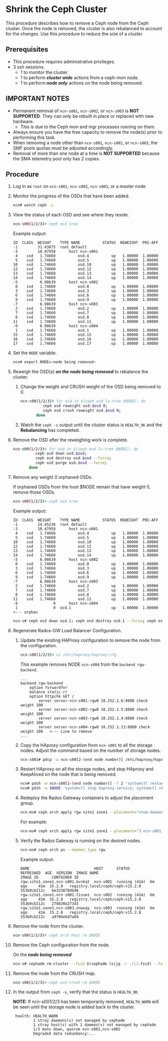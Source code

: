# Shrink the Ceph Cluster

This procedure describes how to remove a Ceph node from the Ceph cluster. Once the node is removed, the cluster is also rebalanced to account for the changes. Use this procedure to reduce the size of a cluster.

## Prerequisites

* This procedure requires administrative privileges.
* 3 ssh sessions.
  * 1 to monitor the cluster.
  * 1 to perform ***cluster wide*** actions from a ceph-mon node.
  * 1 to perform ***node only*** actions on the node being removed.

## IMPORTANT NOTES

* Permanent removal of `ncn-s001`, `ncn-s002`, or `ncn-s003` is **NOT SUPPORTED**. They can only be rebuilt in place or replaced with new hardware.
  * This is due to the Ceph mon and mgr processes running on them.
* Always ensure you have the free capacity to remove the node(s) prior to performing this task.
* When removing a node other than `ncn-s001`, `ncn-s002`, or `ncn-s003`, the SMF pools quotas must be adjusted accordingly.
* Removal of more than one node at a time is **NOT SUPPORTED** because the SMA telemetry pool only has 2 copies.

## Procedure

1. Log in as `root` on `ncn-s001`, `ncn-s002`, `ncn-s003`, or a master node.

1. Monitor the progress of the OSDs that have been added.

    ```bash
    ncn# watch ceph -s
    ```

1. View the status of each OSD and see where they reside.

    ```bash
    ncn-s00(1/2/3)# ceph osd tree
    ```

    Example output:

    ```text
    ID  CLASS  WEIGHT    TYPE NAME          STATUS  REWEIGHT  PRI-AFF
    -1         31.43875  root default
    -3         10.47958      host ncn-s001
     4    ssd   1.74660          osd.4          up   1.00000  1.00000
     5    ssd   1.74660          osd.5          up   1.00000  1.00000
    10    ssd   1.74660          osd.10         up   1.00000  1.00000
    12    ssd   1.74660          osd.12         up   1.00000  1.00000
    13    ssd   1.74660          osd.13         up   1.00000  1.00000
    14    ssd   1.74660          osd.14         up   1.00000  1.00000
    -5          6.98639      host ncn-s002
     0    ssd   1.74660          osd.0          up   1.00000  1.00000
     3    ssd   1.74660          osd.3          up   1.00000  1.00000
     6    ssd   1.74660          osd.6          up   1.00000  1.00000
     9    ssd   1.74660          osd.9          up   1.00000  1.00000
    -7          6.98639      host ncn-s003
     2    ssd   1.74660          osd.2          up   1.00000  1.00000
     7    ssd   1.74660          osd.7          up   1.00000  1.00000
     8    ssd   1.74660          osd.8          up   1.00000  1.00000
    11    ssd   1.74660          osd.11         up   1.00000  1.00000
    -9          6.98639      host ncn-s004
     1    ssd   1.74660          osd.1          up   1.00000  1.00000
    15    ssd   1.74660          osd.15         up   1.00000  1.00000
    16    ssd   1.74660          osd.16         up   1.00000  1.00000
    17    ssd   1.74660          osd.17         up   1.00000  1.00000
    ```

1. Set the `NODE` variable.

   ```bash
   ncn# export NODE=<node being removed>
   ```

1. Reweigh the OSD\(s\) ***on the node being removed*** to rebalance the cluster.

    1. Change the weight and CRUSH weight of the OSD being removed to 0.

        ```bash
        ncn-s00(1/2/3)# for osd in $(ceph osd ls-tree $NODE); do
                  ceph osd reweight osd.$osd 0;
                  ceph osd crush reweight osd.$osd 0;
               done
        ```

    1. Watch the `ceph -s` output until the cluster status is `HEALTH_OK` and the **Rebalancing** has completed.

1. Remove the OSD after the reweighing work is complete.

    ```bash
    ncn-s00(1/2/3)# for osd in $(ceph osd ls-tree $NODE); do
              ceph osd down osd.$osd;
              ceph osd destroy osd.$osd --force;
              ceph osd purge osd.$osd --force;
           done
    ```

1. Remove any weight 0 orphaned OSDs.

    If orphaned OSDs from the host $NODE remain that have weight 0, remove those OSDs.

    ```bash
    ncn-s00(1/2/3)# ceph osd tree
    ```

    Example output:

    ```text
    ID  CLASS  WEIGHT    TYPE NAME          STATUS  REWEIGHT  PRI-AFF
    -1         24.45236  root default
    -3         10.47958      host ncn-s001
     4    ssd   1.74660          osd.4          up   1.00000  1.00000
     5    ssd   1.74660          osd.5          up   1.00000  1.00000
    10    ssd   1.74660          osd.10         up   1.00000  1.00000
    12    ssd   1.74660          osd.12         up   1.00000  1.00000
    13    ssd   1.74660          osd.13         up   1.00000  1.00000
    14    ssd   1.74660          osd.14         up   1.00000  1.00000
    -5          6.98639      host ncn-s002
     0    ssd   1.74660          osd.0          up   1.00000  1.00000
     3    ssd   1.74660          osd.3          up   1.00000  1.00000
     6    ssd   1.74660          osd.6          up   1.00000  1.00000
     9    ssd   1.74660          osd.9          up   1.00000  1.00000
    -7          6.98639      host ncn-s003
     2    ssd   1.74660          osd.2          up   1.00000  1.00000
     7    ssd   1.74660          osd.7          up   1.00000  1.00000
     8    ssd   1.74660          osd.8          up   1.00000  1.00000
    11    ssd   1.74660          osd.11         up   1.00000  1.00000
    -9                0      host ncn-s004
     1                0  osd.1                  up   1.00000  1.00000  <--- orphan
    ```

    ```bash
    ncn-s# ceph osd down osd.1; ceph osd destroy osd.1 --force; ceph osd purge osd.1 --force
    ```

1. Regenerate Rados-GW Load Balancer Configuration.

    1. Update the existing HAProxy configuration to remove the node from the configuration.

        ```bash
        ncn-s00(1/2/3)# vi /etc/haproxy/haproxy.cfg
        ```

        This example removes NODE `ncn-s004` from the `backend rgw-backend`.

        ```text
        ...
        backend rgw-backend
            option forwardfor
            balance static-rr
            option httpchk GET /
                server server-ncn-s001-rgw0 10.252.1.6:8080 check weight 100
                server server-ncn-s002-rgw0 10.252.1.5:8080 check weight 100
                server server-ncn-s003-rgw0 10.252.1.4:8080 check weight 100
                server server-ncn-s004-rgw0 10.252.1.13:8080 check weight 100   <--- Line to remove
        ...
        ```

    1. Copy the HAproxy configuration from `ncn-s001` to all the storage nodes. Adjust the command based on the number of storage nodes.

        ```bash
        ncn-s001# pdcp -w ncn-s00[2-(end node number)] /etc/haproxy/haproxy.cfg /etc/haproxy/haproxy.cfg
        ```

    1. Restart HAproxy on all the storage nodes, and stop HAproxy and KeepAlived on the node that is being removed.

        ```bash
        ncn# pdsh -w ncn-s00[1-(end node number)] -f 2 'systemctl restart haproxy.service'
        ncn# pdsh -w $NODE 'systemctl stop haproxy.service; systemctl stop keepalived.service'
        ```

    1. Redeploy the Rados Gateway containers to adjust the placement group.

        ```bash
        ncn-ms# ceph orch apply rgw site1 zone1 --placement="<num-daemons> <node1 node2 node3 node4 ... >" --port=8080
        ```

        For example:

        ```bash
        ncn-ms# ceph orch apply rgw site1 zone1 --placement="3 ncn-s001 ncn-s002 ncn-s003" --port=8080
        ```

    1. Verify the Rados Gateway is running on the desired nodes.

        ```bash
        ncn-ms# ceph orch ps --daemon_type rgw
        ```

        Example output:

        ```text
        NAME                             HOST      STATUS         REFRESHED  AGE  VERSION  IMAGE NAME                         IMAGE ID      CONTAINER ID
        rgw.site1.zone1.ncn-s001.kvskqt  ncn-s001  running (41m)  6m ago     41m  15.2.8   registry.local/ceph/ceph:v15.2.8   553b0cb212c   6e323878db46
        rgw.site1.zone1.ncn-s002.tisuez  ncn-s002  running (41m)  6m ago     41m  15.2.8   registry.local/ceph/ceph:v15.2.8   553b0cb212c   278830a273d3
        rgw.site1.zone1.ncn-s003.nnwuqy  ncn-s003  running (41m)  6m ago     41m  15.2.8   registry.local/ceph/ceph:v15.2.8   553b0cb212c   a9706e6d7a69
        ```

1. Remove the node from the cluster.

    ```bash
    ncn-s00(1/2/3)# ceph orch host rm $NODE
    ```

1. Remove the Ceph configuration from the node.

   On the ***node being removed***

    ```bash
    ncn-s# cephadm rm-cluster --fsid $(cephadm ls|jq -r .[1].fsid) --force
    ```

1. Remove the node from the CRUSH map.

    ```bash
    ncn-s00(1/2/3)# ceph osd crush rm $NODE
    ```

1. In the output from `ceph -s`, verify that the status is `HEALTH_OK`.

    **NOTE:** If ncn-s001/2/3 has been temporarily removed, `HEALTH_WARN` will be seen until the storage node is added back to the cluster.

    ```text
     health: HEALTH_WARN
             1 stray daemons(s) not managed by cephadm
             1 stray host(s) with 1 daemon(s) not managed by cephadm
             1/3 mons down, quorum ncn-s003,ncn-s002
             Degraded data redundancy:...
    ```

